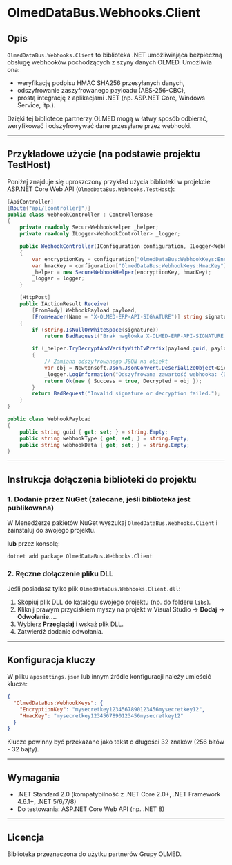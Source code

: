 ﻿# OlmedDataBus.Webhooks.Client

## Opis

`OlmedDataBus.Webhooks.Client` to biblioteka .NET umożliwiająca bezpieczną obsługę webhooków pochodzących z szyny danych OLMED. Umożliwia ona:
- weryfikację podpisu HMAC SHA256 przesyłanych danych,
- odszyfrowanie zaszyfrowanego payloadu (AES-256-CBC),
- prostą integrację z aplikacjami .NET (np. ASP.NET Core, Windows Service, itp.).

Dzięki tej bibliotece partnerzy OLMED mogą w łatwy sposób odbierać, weryfikować i odszyfrowywać dane przesyłane przez webhooki.

---

## Przykładowe użycie (na podstawie projektu TestHost)

Poniżej znajduje się uproszczony przykład użycia biblioteki w projekcie ASP.NET Core Web API (`OlmedDataBus.Webhooks.TestHost`):

```csharp
[ApiController]
[Route("api/[controller]")]
public class WebhookController : ControllerBase
{
    private readonly SecureWebhookHelper _helper;
    private readonly ILogger<WebhookController> _logger;

    public WebhookController(IConfiguration configuration, ILogger<WebhookController> logger)
    {
        var encryptionKey = configuration["OlmedDataBus:WebhookKeys:EncryptionKey"] ?? string.Empty;
        var hmacKey = configuration["OlmedDataBus:WebhookKeys:HmacKey"] ?? string.Empty;
        _helper = new SecureWebhookHelper(encryptionKey, hmacKey);
        _logger = logger;
    }

    [HttpPost]
    public IActionResult Receive(
        [FromBody] WebhookPayload payload,
        [FromHeader(Name = "X-OLMED-ERP-API-SIGNATURE")] string signature)
    {
        if (string.IsNullOrWhiteSpace(signature))
            return BadRequest("Brak nagłówka X-OLMED-ERP-API-SIGNATURE.");

        if (_helper.TryDecryptAndVerifyWithIvPrefix(payload.guid, payload.webhookType, payload.webhookData, signature, out var json))
        {
            // Zamiana odszyfrowanego JSON na obiekt
            var obj = Newtonsoft.Json.JsonConvert.DeserializeObject<Dictionary<string, object>>(json);
            _logger.LogInformation("Odszyfrowana zawartość webhooka: {Decrypted}", json);
            return Ok(new { Success = true, Decrypted = obj });
        }
        return BadRequest("Invalid signature or decryption failed.");
    }
}

public class WebhookPayload
{
    public string guid { get; set; } = string.Empty;
    public string webhookType { get; set; } = string.Empty;
    public string webhookData { get; set; } = string.Empty;
}
```

---

## Instrukcja dołączenia biblioteki do projektu

### 1. Dodanie przez NuGet (zalecane, jeśli biblioteka jest publikowana)

W Menedżerze pakietów NuGet wyszukaj `OlmedDataBus.Webhooks.Client` i zainstaluj do swojego projektu.

**lub** przez konsolę:

```
dotnet add package OlmedDataBus.Webhooks.Client
```

### 2. Ręczne dołączenie pliku DLL

Jeśli posiadasz tylko plik `OlmedDataBus.Webhooks.Client.dll`:

1. Skopiuj plik DLL do katalogu swojego projektu (np. do folderu `libs`).
2. Kliknij prawym przyciskiem myszy na projekt w Visual Studio → **Dodaj** → **Odwołanie...**.
3. Wybierz **Przeglądaj** i wskaż plik DLL.
4. Zatwierdź dodanie odwołania.

---

## Konfiguracja kluczy

W pliku `appsettings.json` lub innym źródle konfiguracji należy umieścić klucze:

```json
{
  "OlmedDataBus:WebhookKeys": {
    "EncryptionKey": "mysecretkey1234567890123456mysecretkey12",
    "HmacKey": "mysecretkey1234567890123456mysecretkey12"
  }
}
```

Klucze powinny być przekazane jako tekst o długości 32 znaków (256 bitów - 32 bajty).

---

## Wymagania

- .NET Standard 2.0 (kompatybilność z .NET Core 2.0+, .NET Framework 4.6.1+, .NET 5/6/7/8)
- Do testowania: ASP.NET Core Web API (np. .NET 8)

---

## Licencja

Biblioteka przeznaczona do użytku partnerów Grupy OLMED.